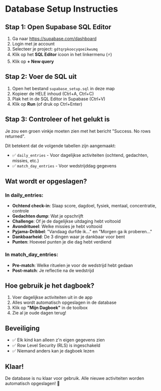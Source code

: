 # Database Setup Instructies

## Stap 1: Open Supabase SQL Editor

1. Ga naar https://supabase.com/dashboard
2. Login met je account
3. Selecteer je project: `gdtqrpkoocyqoeikwumq`
4. Klik op het **SQL Editor** icoon in het linkermenu (⚡)
5. Klik op **+ New query**

## Stap 2: Voer de SQL uit

1. Open het bestand `supabase_setup.sql` in deze map
2. Kopieer de HELE inhoud (Ctrl+A, Ctrl+C)
3. Plak het in de SQL Editor in Supabase (Ctrl+V)
4. Klik op **Run** (of druk op Ctrl+Enter)

## Stap 3: Controleer of het gelukt is

Je zou een groen vinkje moeten zien met het bericht "Success. No rows returned".

Dit betekent dat de volgende tabellen zijn aangemaakt:
- ✅ `daily_entries` - Voor dagelijkse activiteiten (ochtend, gedachten, missies, etc.)
- ✅ `match_day_entries` - Voor wedstrijddag gegevens

## Wat wordt er opgeslagen?

### In daily_entries:
- **Ochtend check-in**: Slaap score, dagdoel, fysiek, mentaal, concentratie, controle
- **Gedachten dump**: Wat je opschrijft
- **Challenge**: Of je de dagelijkse uitdaging hebt voltooid
- **Avondritueel**: Welke missies je hebt voltooid
- **Pyjama-Dribbel**: "Vandaag durfde ik..." en "Morgen ga ik proberen..."
- **Dankbaarheid**: De 3 dingen waar je dankbaar voor bent
- **Punten**: Hoeveel punten je die dag hebt verdiend

### In match_day_entries:
- **Pre-match**: Welke rituelen je voor de wedstrijd hebt gedaan
- **Post-match**: Je reflectie na de wedstrijd

## Hoe gebruik je het dagboek?

1. Voer dagelijkse activiteiten uit in de app
2. Alles wordt automatisch opgeslagen in de database
3. Klik op **"Mijn Dagboek"** in de toolbox
4. Zie al je oude dagen terug!

## Beveiliging

- ✅ Elk kind kan alleen z'n eigen gegevens zien
- ✅ Row Level Security (RLS) is ingeschakeld
- ✅ Niemand anders kan je dagboek lezen

## Klaar!

De database is nu klaar voor gebruik. Alle nieuwe activiteiten worden automatisch opgeslagen! 🎉
